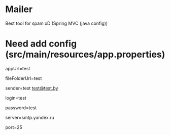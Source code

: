 # Mailer
Best tool for spam xD (Spring MVC (java config)) 

# Need add config (src/main/resources/app.properties)
appUrl=test

fileFolderUrl=test

sender=test <test@test.by>

login=test

password=test

server=smtp.yandex.ru

port=25
